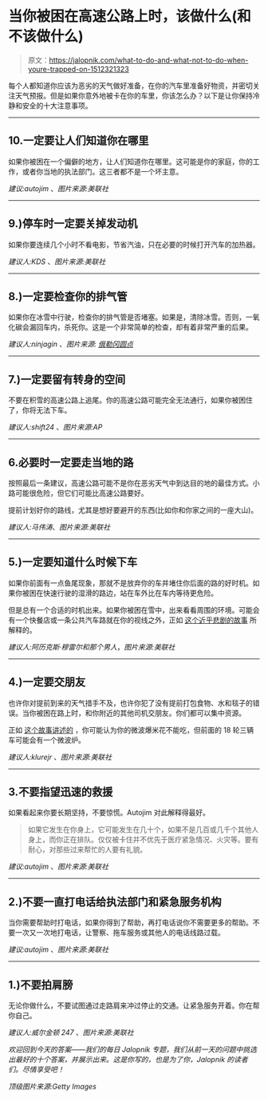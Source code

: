 # 当你被困在高速公路上时，该做什么(和不该做什么)

> 原文：<https://jalopnik.com/what-to-do-and-what-not-to-do-when-youre-trapped-on-1512321323>

每个人都知道你应该为恶劣的天气做好准备，在你的汽车里准备好物资，并密切关注天气预报。但是如果你意外地被卡在你的车里，你该怎么办？以下是让你保持冷静和安全的十大注意事项。



* * *

## 10.一定要让人们知道你在哪里

如果你被困在一个偏僻的地方，让人们知道你在哪里。这可能是你的家庭，你的工作，或者你当地的执法部门。这三者都不是一个坏主意。

*建议:autojim* 、*图片来源:美联社*

* * *

## 9.)停车时一定要关掉发动机

如果你要连续几个小时不看电影，节省汽油，只在必要的时候打开汽车的加热器。

*建议人:KDS* 、*图片来源:美联社*

* * *

## 8.)一定要检查你的排气管

如果你在冰雪中行驶，检查你的排气管是否堵塞。如果是，清除冰雪。否则，一氧化碳会漏回车内，杀死你。这是一个非常简单的检查，却有着非常严重的后果。

*建议人:ninjagin* 、*图片来源:* [*俄勒冈圆点*](http://www.flickr.com/photos/oregondot/8292254068/in/set-72157607906187328)

* * *

## 7.)一定要留有转身的空间

不要在积雪的高速公路上追尾。你的高速公路可能完全无法通行，如果你被困住了，你将无法下车。

*建议人:shift24* 、*图片来源:AP*

* * *

## 6.必要时一定要走当地的路

按照最后一条建议，高速公路可能不是你在恶劣天气中到达目的地的最佳方式。小路可能很危险，但它们可能比高速公路要好。

提前计划好你的路线，尤其是想好要避开的东西(比如你和你家之间的一座大山)。

*建议人:马伟涛*、*图片来源:美联社*

* * *

## 5.)一定要知道什么时候下车

如果你前面有一点鱼尾现象，那就不是放弃你的车并堵住你后面的路的好时机。如果你被困在快速行驶的湿滑的路边，站在车外比在车内等待更危险。

但是总有一个合适的时机出来。如果你被困在雪中，出来看看周围的环境。可能会有一个快餐店或一条公共汽车路就在你的视线之外，正如 [这个近乎悲剧的故事](https://jalopnik.com/1511603816) 所解释的。

*建议人:阿历克斯·穆雷尔和那个男人*，*图片来源:美联社*

* * *

## 4.)一定要交朋友

也许你对提前到来的天气措手不及，也许你犯了没有提前打包食物、水和毯子的错误。当你被困在路上时，和你附近的其他司机交朋友。你们都可以集中资源。

正如 [这个故事讲述的](https://jalopnik.com/1511814292) ，你可能认为你的微波爆米花不能吃，但前面的 18 轮三辆车可能会有一个微波炉。

*建议人:klurejr* 、*图片来源:美联社*

* * *

## 3.不要指望迅速的救援

如果看起来你要长期坚持，不要惊慌。Autojim 对此解释得最好。

> 如果它发生在你身上，它可能发生在几十个，如果不是几百或几千个其他人身上，而你正在排队。仅仅被卡住并不优先于医疗紧急情况、火灾等。要有耐心，对那些过来帮忙的人要有礼貌。

*建议:autojim* 、*图片来源:美联社*

* * *

## 2.)不要一直打电话给执法部门和紧急服务机构

当你需要帮助时打电话，如果你得到了帮助，再打电话说你不需要更多的帮助。不要一次又一次地打电话，让警察、拖车服务或其他人的电话线路过载。

*建议:autojim* 、*图片来源:美联社*

* * *

## 1.)不要拍肩膀

无论你做什么，不要试图通过走路肩来冲过停止的交通。让紧急服务开着。你在帮你自己。

*建议人:威尔金顿 247* 、*图片来源:美联社*

*欢迎回到今天的答案——我们的每日 Jalopnik 专题，我们从前一天的问题中挑选出最好的十个答案，并展示出来。这是你写的，也是为了你，Jalopnik 的读者们。尽情享受吧！*

*顶级图片来源:Getty Images*